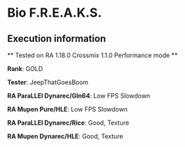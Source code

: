 # Bio F.R.E.A.K.S. 

## Execution information


** Tested on RA 1.18.0 Crossmix 1.1.0 Performance mode **


**Rank**: GOLD


**Tester**: JeepThatGoesBoom



**RA ParaLLEl Dynarec/Gln64**: Low FPS Slowdown


**RA Mupen Pure/HLE**: Low FPS Slowdown


**RA ParaLLEl Dynarec/Rice**: Good, Texture


**RA Mupen Dynarec/HLE**: Good, Texture